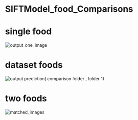 # SIFTModel_food_Comparisons
# single food
![output_one_image](https://user-images.githubusercontent.com/49764403/169898182-b36eb3b7-a9aa-43ff-9ba7-a7aae37f9a1e.JPG)
# dataset foods 
![output prediction( comparison folder , folder 1)](https://user-images.githubusercontent.com/49764403/169898217-630345a9-714b-48f1-8c68-90acd6863c41.JPG)

# two foods
![matched_images](https://user-images.githubusercontent.com/49764403/169898231-f6cc5e7b-7b6d-4072-9eac-6875f2b24bce.jpg)
